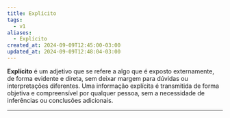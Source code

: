 ```yaml
---
title: Explícito
tags:
  - v1
aliases:
  - Explícito
created_at: 2024-09-09T12:45:00-03:00
updated_at: 2024-09-09T12:48:04-03:00
---
```


**Explícito** é um adjetivo que se refere a algo que é exposto externamente, de forma evidente e direta, sem deixar margem para dúvidas ou interpretações diferentes. Uma informação explícita é transmitida de forma objetiva e compreensível por qualquer pessoa, sem a necessidade de inferências ou conclusões adicionais.

---

